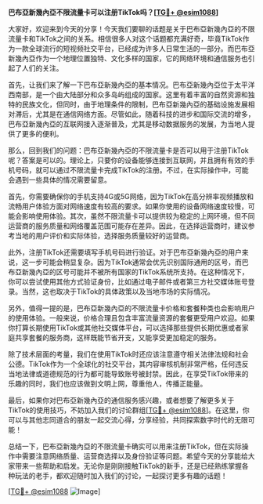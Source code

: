 **巴布亞新幾內亞不限流量卡可以注册TikTok吗？[[TG💪+ @esim1088](https://t.me/s/esim1088)]**

大家好，欢迎来到今天的分享！今天我们要聊的话题是关于巴布亞新幾內亞的不限流量卡和TikTok之间的关系。相信很多人对这个话题都充满好奇，毕竟TikTok作为一款全球流行的短视频社交平台，已经成为许多人日常生活的一部分。而巴布亞新幾內亞作为一个地理位置独特、文化多样的国家，它的网络环境和通信服务也引起了人们的关注。

首先，让我们来了解一下巴布亞新幾內亞的基本情况。巴布亞新幾內亞位于太平洋西南部，是一个由大陆部分和众多岛屿组成的国家。这里有着丰富的自然资源和独特的民族文化，但同时，由于地理条件的限制，巴布亞新幾內亞的基础设施发展相对滞后，尤其是在通信网络方面。尽管如此，随着科技的进步和国际交流的增多，巴布亞新幾內亞的互联网接入逐渐普及，尤其是移动数据服务的发展，为当地人提供了更多的便利。

那么，回到我们的问题：巴布亞新幾內亞的不限流量卡是否可以用于注册TikTok呢？答案是可以的。理论上，只要你的设备能够连接到互联网，并且拥有有效的手机号码，就可以通过不限流量卡完成TikTok的注册。不过，在实际操作中，可能会遇到一些具体的情况需要留意。

首先，你需要确保你的手机支持4G或5G网络，因为TikTok在高分辨率视频播放和流畅用户体验方面对网络速度有较高的要求。如果你使用的设备网络速度较慢，可能会影响使用体验。其次，虽然不限流量卡可以提供较为稳定的上网环境，但不同运营商的服务质量和网络覆盖范围可能存在差异。因此，在选择运营商时，建议参考当地的用户评价和实际体验，选择服务质量较好的运营商。

此外，注册TikTok还需要填写手机号码进行验证。对于巴布亞新幾內亞的用户来说，这一步可能会稍显复杂。因为TikTok通常会优先识别国际通用的区号，而巴布亞新幾內亞的区号可能并不被所有国家的TikTok系统所支持。在这种情况下，你可以尝试使用其他方式验证身份，比如通过电子邮件或者第三方社交媒体账号登录。当然，这也取决于TikTok的具体政策以及当地市场的实际情况。

另外，值得一提的是，巴布亞新幾內亞的不限流量卡价格和套餐种类也会影响用户的使用体验。一般来说，价格合理且包含丰富流量资源的套餐更受用户欢迎。如果你打算长期使用TikTok或其他社交媒体平台，可以选择那些提供长期优惠或者家庭共享套餐的服务商，这样既能节省开支，又能享受更加稳定的服务。

除了技术层面的考量，我们在使用TikTok时还应该注意遵守相关法律法规和社会公德。TikTok作为一个全球化的社交平台，其内容审核机制非常严格，任何违反当地法律或道德规范的行为都可能导致账号被封禁。因此，在享受TikTok带来的乐趣的同时，我们也应该做到文明上网，尊重他人，传播正能量。

最后，如果你对巴布亞新幾內亞的通信服务感兴趣，或者想要了解更多关于TikTok的使用技巧，不妨加入我们的讨论群组[[TG💪+ @esim1088](https://t.me/s/esim1088)]。在这里，你可以与其他志同道合的朋友一起交流心得，分享经验，共同探索数字时代的无限可能！

总结一下，巴布亞新幾內亞的不限流量卡确实可以用来注册TikTok，但在实际操作中需要注意网络质量、运营商选择以及身份验证等问题。希望今天的分享能给大家带来一些帮助和启发。无论你是刚刚接触TikTok的新手，还是已经熟练掌握各种玩法的老手，都欢迎随时加入我们的讨论，一起探讨更多有趣的话题！

[[TG💪+ @esim1088](https://t.me/s/esim1088) ![Image](https://i.postimg.cc/4NQfJmqS/Snipaste-2025-05-13-00-14-12.png)]